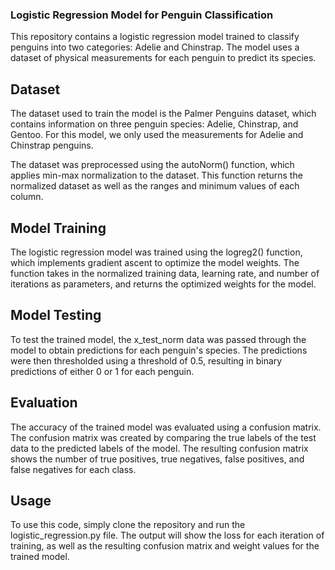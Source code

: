 ### Logistic Regression Model for Penguin Classification

This repository contains a logistic regression model trained to classify penguins into two categories: Adelie and Chinstrap. The model uses a dataset of physical measurements for each penguin to predict its species.

## Dataset

The dataset used to train the model is the Palmer Penguins dataset, which contains information on three penguin species: Adelie, Chinstrap, and Gentoo. For this model, we only used the measurements for Adelie and Chinstrap penguins.

The dataset was preprocessed using the autoNorm() function, which applies min-max normalization to the dataset. This function returns the normalized dataset as well as the ranges and minimum values of each column.

## Model Training

The logistic regression model was trained using the logreg2() function, which implements gradient ascent to optimize the model weights. The function takes in the normalized training data, learning rate, and number of iterations as parameters, and returns the optimized weights for the model.

## Model Testing

To test the trained model, the x_test_norm data was passed through the model to obtain predictions for each penguin's species. The predictions were then thresholded using a threshold of 0.5, resulting in binary predictions of either 0 or 1 for each penguin.

## Evaluation

The accuracy of the trained model was evaluated using a confusion matrix. The confusion matrix was created by comparing the true labels of the test data to the predicted labels of the model. The resulting confusion matrix shows the number of true positives, true negatives, false positives, and false negatives for each class.

## Usage

To use this code, simply clone the repository and run the logistic_regression.py file. The output will show the loss for each iteration of training, as well as the resulting confusion matrix and weight values for the trained model.